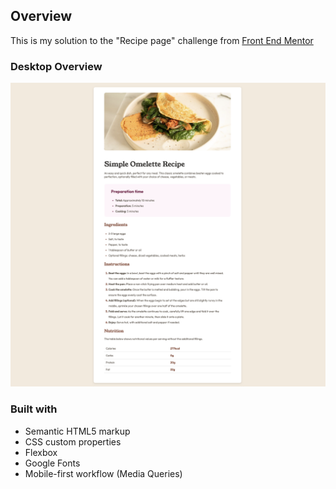 ## Overview
This is my solution to the "Recipe page" challenge from [Front End Mentor](https://www.frontendmentor.io/)


### Desktop Overview

![](DesktopResult.png)

### Built with

- Semantic HTML5 markup
- CSS custom properties
- Flexbox
- Google Fonts
- Mobile-first workflow (Media Queries)




